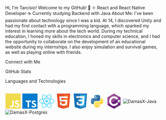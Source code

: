 Hi, I'm Tarcísio! Welcome to my GitHub! 👋
⚛️ React and React Native Developer
☕ Currently studying Backend with Java
About Me:
I've been passionate about technology since I was a kid. At 14, I discovered Unity and had my first contact with a programming language, which sparked my interest in learning more about the tech world. During my technical education, I honed my skills in electronics and computer science, and I had the opportunity to collaborate on the development of an educational website during my internships. I also enjoy simulation and survival games, as well as playing online with friends.

Connect with Me


GitHub Stats


Languages and Technologies
<div style="display: inline_block"><br>
  <img align="center" alt="DamasX-Js" height="50" width="50" src="https://raw.githubusercontent.com/devicons/devicon/master/icons/javascript/javascript-plain.svg">
  <img align="center" alt="DamasX-Ts" height="50" width="50" src="https://raw.githubusercontent.com/devicons/devicon/master/icons/typescript/typescript-plain.svg">
  <img align="center" alt="DamasX-React" height="50" width="50" src="https://raw.githubusercontent.com/devicons/devicon/master/icons/react/react-original.svg">
  <img align="center" alt="DamasX-HTML" height="50" width="50" src="https://raw.githubusercontent.com/devicons/devicon/master/icons/html5/html5-original.svg">
  <img align="center" alt="DamasX-CSS" height="50" width="50" src="https://raw.githubusercontent.com/devicons/devicon/master/icons/css3/css3-original.svg">
  <img align="center" alt="DamasX-Python" height="50" width="50" src="https://raw.githubusercontent.com/devicons/devicon/master/icons/python/python-original.svg">
  <img align="center" alt="DamasX-Csharp" height="50" width="50" src="https://raw.githubusercontent.com/devicons/devicon/master/icons/csharp/csharp-original.svg">
  <img align="center" alt="DamasX-Java" height="50" width="50" src="https://cdn.jsdelivr.net/gh/devicons/devicon@latest/icons/java/java-original.svg">
  <img align="center" alt="DamasX-Postgres" height="50" width="50" src="https://cdn.jsdelivr.net/gh/devicons/devicon@latest/icons/postgresql/postgresql-original.svg" />
</div>
